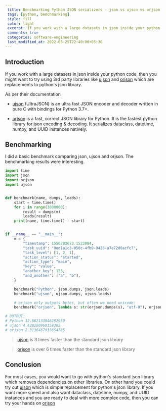 ```yaml
---
 title: Benchmarking Python JSON serializers - json vs ujson vs orjson  
 tags: [python, benchmarking]
 style: fill
 color: light
 excerpt: If you work with a large datasets in json inside your python code, then you might want to try using 3rd party libraries like ujson and orjson
 comments: true
 categories: software-engineering
 last_modified_at: 2022-05-25T22:40:00+05:30
---
```

## Introduction
If you work with a large datasets in json inside your python code, 
then you might want to try using 3rd party libraries like [ujson](https://github.com/ultrajson/ultrajson)
and [orjson](https://github.com/ijl/orjson) 
which are replacements to python's json library. 

As per their documentation
- [ujson](https://github.com/ultrajson/ultrajson) (UltraJSON) is an ultra fast JSON encoder and decoder written in pure C with bindings for Python 3.7+.

- [orjson](https://github.com/ijl/orjson) is a fast, correct JSON library for Python. It is the fastest python library for json encoding & decoding. It serializes dataclass, datetime, numpy, and UUID instances natively.


## Benchmarking
I did a basic benchmark comparing json, ujson and orjson. 
The benchmarking results were interesting.

```python
import time
import json
import orjson
import ujson


def benchmark(name, dumps, loads):
    start = time.time()
    for i in range(3000000):
        result = dumps(m)
        loads(result)
    print(name, time.time() - start)


if __name__ == "__main__":
    m = {
        "timestamp": 1556283673.1523004,
        "task_uuid": "0ed1a1c3-050c-4fb9-9426-a7e72d0acfc7",
        "task_level": [1, 2, 1],
        "action_status": "started",
        "action_type": "main",
        "key": "value",
        "another_key": 123,
        "and_another": ["a", "b"],
    }

    benchmark("Python", json.dumps, json.loads)
    benchmark("ujson", ujson.dumps, ujson.loads)

    # orjson only outputs bytes, but often we need unicode:
    benchmark("orjson", lambda s: str(orjson.dumps(s), "utf-8"), orjson.loads)

# OUTPUT:
# Python 12.502133846282959
# ujson 4.428200960159302
# orjson 2.3136467933654785
```
> [ujson](https://github.com/ultrajson/ultrajson) is 3 times faster than the standard json library

> [orjson](https://github.com/ijl/orjson) is over 6 times faster than the standard json library


## Conclusion

For most cases, you would want to go with python's standard json library which removes
dependencies on other libraries. On other hand you could try out [ujson](https://github.com/ultrajson/ultrajson)
which is simple replacement for python's json library. If you want more speed and also want 
dataclass, datetime, numpy, and UUID instances and you are ready to deal with more complex code,
then you can try your hands on [orjson](https://github.com/ijl/orjson)


